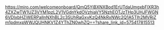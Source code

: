 https://miro.com/welcomeonboard/QmQ5YjBXNXBod1ErUTdaUmgxbFlXR3h4ZXZwTW1UZ3VYM1pzL2V1VGdnYkdOVzhiaVY5NzhEOTJzTHp3UHJFWGN6VDlxbHZiWERPallnNXhBL2c3SUhRaGxyKzQ4NkRxNWc2Q1A5Tlh2MVRiZm1pdmxpWWJQUHNKV1Z4YThZN0whZQ==?share_link_id=575417815513
